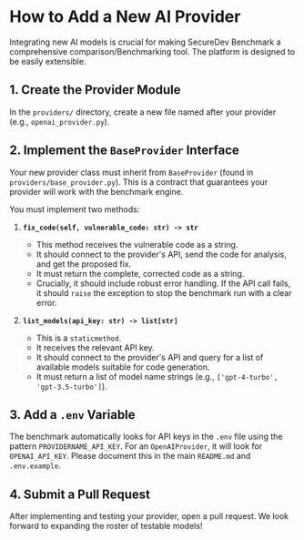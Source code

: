 # How to Add a New AI Provider

Integrating new AI models is crucial for making SecureDev Benchmark a comprehensive comparison/Benchmarking tool. The platform is designed to be easily extensible.

## 1. Create the Provider Module

In the `providers/` directory, create a new file named after your provider (e.g., `openai_provider.py`).

## 2. Implement the `BaseProvider` Interface

Your new provider class must inherit from `BaseProvider` (found in `providers/base_provider.py`). This is a contract that guarantees your provider will work with the benchmark engine.

You must implement two methods:

1. **`fix_code(self, vulnerable_code: str) -> str`**
    * This method receives the vulnerable code as a string.
    * It should connect to the provider's API, send the code for analysis, and get the proposed fix.
    * It must return the complete, corrected code as a string.
    * Crucially, it should include robust error handling. If the API call fails, it should `raise` the exception to stop the benchmark run with a clear error.

2. **`list_models(api_key: str) -> list[str]`**
    * This is a `staticmethod`.
    * It receives the relevant API key.
    * It should connect to the provider's API and query for a list of available models suitable for code generation.
    * It must return a list of model name strings (e.g., `['gpt-4-turbo', 'gpt-3.5-turbo']`).

## 3. Add a `.env` Variable

The benchmark automatically looks for API keys in the `.env` file using the pattern `PROVIDERNAME_API_KEY`. For an `OpenAIProvider`, it will look for `OPENAI_API_KEY`. Please document this in the main `README.md` and `.env.example`.

## 4. Submit a Pull Request

After implementing and testing your provider, open a pull request. We look forward to expanding the roster of testable models!
